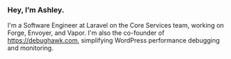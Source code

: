### Hey, I’m Ashley.

I'm a Software Engineer at Laravel on the Core Services team, working on Forge, Envoyer, and Vapor. I'm also the co-founder of https://debughawk.com, simplifying WordPress performance debugging and monitoring.
